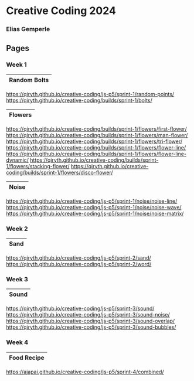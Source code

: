 # Creative Coding 2024
### Elias Gemperle

## Pages
### Week 1
| Random Bolts |
| ------------ |
https://qiryth.github.io/creative-coding/js-p5/sprint-1/random-points/
https://qiryth.github.io/creative-coding/builds/sprint-1/bolts/

| Flowers |
| ------------ |
https://qiryth.github.io/creative-coding/builds/sprint-1/flowers/first-flower/
https://qiryth.github.io/creative-coding/builds/sprint-1/flowers/man-flower/
https://qiryth.github.io/creative-coding/builds/sprint-1/flowers/tri-flower/
https://qiryth.github.io/creative-coding/builds/sprint-1/flowers/flower-line/
https://qiryth.github.io/creative-coding/builds/sprint-1/flowers/flower-line-dynamic/
https://qiryth.github.io/creative-coding/builds/sprint-1/flowers/stacking-flower/
https://qiryth.github.io/creative-coding/builds/sprint-1/flowers/disco-flower/

| Noise |
| ------------ |
https://qiryth.github.io/creative-coding/js-p5/sprint-1/noise/noise-line/
https://qiryth.github.io/creative-coding/js-p5/sprint-1/noise/noise-wave/
https://qiryth.github.io/creative-coding/js-p5/sprint-1/noise/noise-matrix/

### Week 2
| Sand |
| ------------ |
https://qiryth.github.io/creative-coding/js-p5/sprint-2/sand/
https://qiryth.github.io/creative-coding/js-p5/sprint-2/word/

### Week 3
| Sound |
| ------------ |
https://qiryth.github.io/creative-coding/js-p5/sprint-3/sound/
https://qiryth.github.io/creative-coding/js-p5/sprint-3/sound-noise/
https://qiryth.github.io/creative-coding/js-p5/sprint-3/sound-overlap/
https://qiryth.github.io/creative-coding/js-p5/sprint-3/sound-bubbles/

### Week 4
| Food Recipe |
| ------------ |
https://ajapai.github.io/creative-coding/js-p5/sprint-4/combined/
